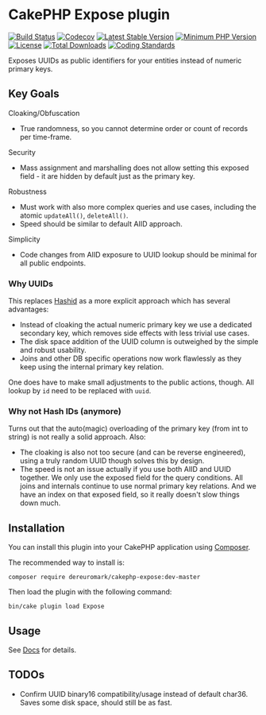 # CakePHP Expose plugin

[![Build Status](https://travis-ci.org/dereuromark/cakephp-expose.svg?branch=master)](https://travis-ci.org/dereuromark/cakephp-expose)
[![Codecov](https://img.shields.io/codecov/c/github/dereuromark/cakephp-expose/master.svg)](https://codecov.io/gh/dereuromark/cakephp-expose)
[![Latest Stable Version](https://poser.pugx.org/dereuromark/cakephp-expose/v/stable.svg)](https://packagist.org/packages/dereuromark/cakephp-expose)
[![Minimum PHP Version](http://img.shields.io/badge/php-%3E%3D%207.2-8892BF.svg)](https://php.net/)
[![License](https://poser.pugx.org/dereuromark/cakephp-expose/license.svg)](https://packagist.org/packages/dereuromark/cakephp-expose)
[![Total Downloads](https://poser.pugx.org/dereuromark/cakephp-expose/d/total.svg)](https://packagist.org/packages/dereuromark/cakephp-expose)
[![Coding Standards](https://img.shields.io/badge/cs-PSR--2--R-yellow.svg)](https://github.com/php-fig-rectified/fig-rectified-standards)

Exposes UUIDs as public identifiers for your entities instead of numeric primary keys.

## Key Goals
Cloaking/Obfuscation
- True randomness, so you cannot determine order or count of records per time-frame.

Security
- Mass assignment and marshalling does not allow setting this exposed field - it are hidden by default just as the primary key.

Robustness
- Must work with also more complex queries and use cases, including the atomic `updateAll()`, `deleteAll()`.
- Speed should be similar to default AIID approach.

Simplicity
- Code changes from AIID exposure to UUID lookup should be minimal for all public endpoints.

### Why UUIDs
This replaces [Hashid](https://github.com/dereuromark/cakephp-hashid) as a more explicit approach which has several advantages:
- Instead of cloaking the actual numeric primary key we use a dedicated secondary key, which removes side effects with less trivial use cases.
- The disk space addition of the UUID column is outweighed by the simple and robust usability.
- Joins and other DB specific operations now work flawlessly as they keep using the internal primary key relation.

One does have to make small adjustments to the public actions, though. All lookup by `id` need to be replaced with `uuid`.

### Why not Hash IDs (anymore)
Turns out that the auto(magic) overloading of the primary key (from int to string) is not really a solid approach.
Also:
- The cloaking is also not too secure (and can be reverse engineered), using a truly random UUID though solves this by design.
- The speed is not an issue actually if you use both AIID and UUID together. We only use the exposed field for the query conditions. All joins and internals continue to use
normal primary key relations. And we have an index on that exposed field, so it really doesn't slow things down much.

## Installation

You can install this plugin into your CakePHP application using [Composer](https://getcomposer.org/).

The recommended way to install is:

```
composer require dereuromark/cakephp-expose:dev-master
```

Then load the plugin with the following command:
```
bin/cake plugin load Expose
```

## Usage

See [Docs](/docs) for details.

## TODOs

- Confirm UUID binary16 compatibility/usage instead of default char36. Saves some disk space, should still be as fast.
